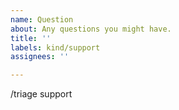 ```yaml
---
name: Question
about: Any questions you might have.
title: ''
labels: kind/support
assignees: ''

---
```


<!-- STOP

* If this is an issue with some sort of runtime mechanics, it probably belongs in https://sigs.k8s.io/controller-runtime instead
* If this is an issue with CRD generation or webhook config generation, it probably belongs in sigs.k8s.io/controller-tools instead
* If this is an issue with scaffolding, or is definitely a cross repository effort, it probably belongs here.

-->

<!-- 

Hiya!  Welcome to KubeBuilder!

You probably didn't want to be one this page.  It shouldn't really be here anyway.

* Double-check the docs https://book.kubebuilder.io and https://godoc.org/sigs.k8s.io/controller-runtime.

* If you want a quick response to a question, ask on the Kubernetes Slack instance in #kubebuilder.

* If this is actually a bug or a feature request, file one of those.  If you're
  not sure which, just take a guess and we can always re-label.

* If you think this might turn into a bug or feature request, but you're not
  sure, try asking in Slack first.

-->

<!--

Still here?  Double-check that this hasn't been asked before, then put your question below
with as many details as possible.

If you need to include code snippets or logs, please put them in fenced code
blocks.  If they're super-long, please use the details tag like
<details><summary>super-long log</summary> lots of stuff </details>

-->

/triage support

